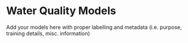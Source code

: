 # Water Quality Models
Add your models here with proper labelling and metadata (i.e. purpose, training details, misc. information)

